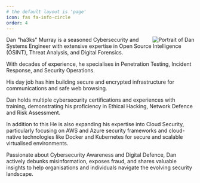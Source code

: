 ```yaml
---
# the default layout is 'page'
icon: fas fa-info-circle
order: 4
---
```


<img style="float: right;" src="https://www.ha3ks.com/assets/profile.jpg" alt="Portrait of Dan">


Dan "ha3ks" Murray is a seasoned Cybersecurity and Systems Engineer with extensive expertise in Open Source Intelligence (OSINT), Threat Analysis, and Digital Forensics. 

With decades of experience, he specialises in Penetration Testing, Incident Response, and Security Operations.

His day job has him building secure and encrypted infrastructure for communications and safe web browsing.

Dan holds multiple cybersecurity certifications and experiences with training, demonstrating his proficiency in Ethical Hacking, Network Defence and Risk Assessment. 

In addition to this He is also expanding his expertise into Cloud Security, particularly focusing on AWS and Azure security frameworks and cloud-native technologies like Docker and Kubernetes for secure and scalable virtualised environments.

Passionate about Cybersecurity Awareness and Digital Defence, Dan actively debunks misinformation, exposes fraud, and shares valuable insights to help organisations and individuals navigate the evolving security landscape.